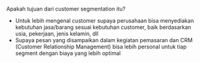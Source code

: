 Apakah tujuan dari customer segmentation itu?
- Untuk lebih mengenal customer supaya perusahaan bisa menyediakan kebutuhan jasa/barang sesuai kebutuhan customer, baik berdasarkan usia, pekerjaan, jenis kelamin, dll
- Supaya pesan yang disampaikan dalam kegiatan pemasaran dan CRM (Customer Relationship Management) bisa lebih personal untuk tiap segment dengan biaya yang lebih optimal 
